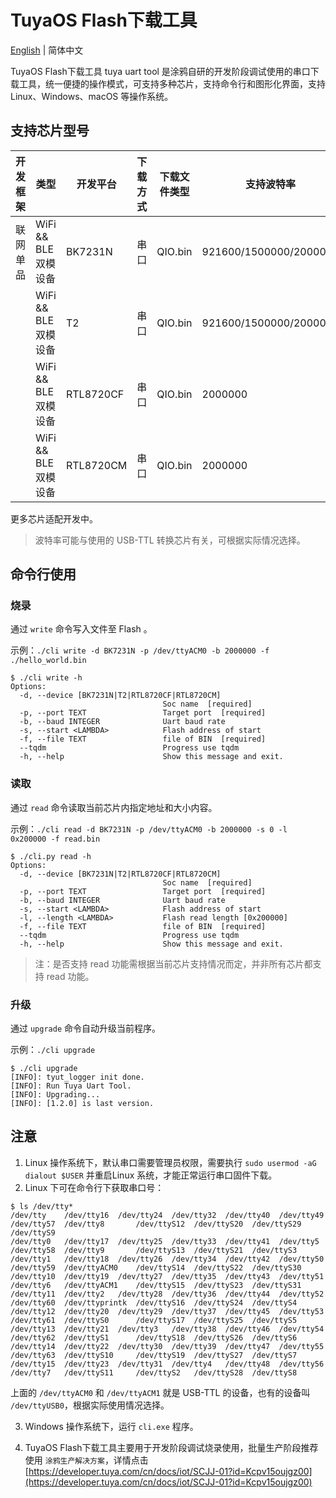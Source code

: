 # TuyaOS Flash下载工具
[English](https://github.com/tuya/T2/blob/master/tools/tyutool/README.md) | 简体中文

TuyaOS Flash下载工具 tuya uart tool 是涂鸦自研的开发阶段调试使用的串口下载工具，统一便捷的操作模式，可支持多种芯片，支持命令行和图形化界面，支持 Linux、Windows、macOS 等操作系统。

## 支持芯片型号

| 开发框架 | 类型        | 开发平台     | 下载方式     | 下载文件类型 | 支持波特率 | 功能 |
| -------- | ----------------- | --------- | ------------ | ------------ | ---------- |  ---------- | 
| 联网单品 | WiFi && BLE 双模设备 | BK7231N    | 串口         | QIO.bin      | 921600/1500000/2000000     | 写/读 |
|          | WiFi && BLE 双模设备 | T2         | 串口         | QIO.bin      | 921600/1500000/2000000     | 写/读 |
|          | WiFi && BLE 双模设备 | RTL8720CF   | 串口         | QIO.bin      | 2000000    | 写 |
|          | WiFi && BLE 双模设备 | RTL8720CM    | 串口         | QIO.bin      | 2000000    | 写 |

更多芯片适配开发中。

> 波特率可能与使用的 USB-TTL 转换芯片有关，可根据实际情况选择。


## 命令行使用

### 烧录
通过 `write` 命令写入文件至 Flash 。

示例：`./cli write -d BK7231N -p /dev/ttyACM0 -b 2000000 -f ./hello_world.bin`

```shell
$ ./cli write -h
Options:
  -d, --device [BK7231N|T2|RTL8720CF|RTL8720CM]
                                  Soc name  [required]
  -p, --port TEXT                 Target port  [required]
  -b, --baud INTEGER              Uart baud rate
  -s, --start <LAMBDA>            Flash address of start
  -f, --file TEXT                 file of BIN  [required]
  --tqdm                          Progress use tqdm
  -h, --help                      Show this message and exit.
```


### 读取
通过 `read` 命令读取当前芯片内指定地址和大小内容。

示例：`./cli read -d BK7231N -p /dev/ttyACM0 -b 2000000 -s 0 -l 0x200000 -f read.bin`

```shell
$ ./cli.py read -h
Options:
  -d, --device [BK7231N|T2|RTL8720CF|RTL8720CM]
                                  Soc name  [required]
  -p, --port TEXT                 Target port  [required]
  -b, --baud INTEGER              Uart baud rate
  -s, --start <LAMBDA>            Flash address of start
  -l, --length <LAMBDA>           Flash read length [0x200000]
  -f, --file TEXT                 file of BIN  [required]
  --tqdm                          Progress use tqdm
  -h, --help                      Show this message and exit.
```

> 注：是否支持 read 功能需根据当前芯片支持情况而定，并非所有芯片都支持 read 功能。

### 升级
通过 `upgrade` 命令自动升级当前程序。

示例：`./cli upgrade`
```shell
$ ./cli upgrade
[INFO]: tyut_logger init done.
[INFO]: Run Tuya Uart Tool.
[INFO]: Upgrading...
[INFO]: [1.2.0] is last version.
```

## 注意

1. Linux 操作系统下，默认串口需要管理员权限，需要执行 `sudo usermod -aG dialout $USER` 并重启Linux 系统，才能正常运行串口固件下载。
2. Linux 下可在命令行下获取串口号：
```shell
$ ls /dev/tty*
/dev/tty    /dev/tty16  /dev/tty24  /dev/tty32  /dev/tty40  /dev/tty49  /dev/tty57  /dev/tty8       /dev/ttyS12  /dev/ttyS20  /dev/ttyS29  /dev/ttyS9
/dev/tty0   /dev/tty17  /dev/tty25  /dev/tty33  /dev/tty41  /dev/tty5   /dev/tty58  /dev/tty9       /dev/ttyS13  /dev/ttyS21  /dev/ttyS3
/dev/tty1   /dev/tty18  /dev/tty26  /dev/tty34  /dev/tty42  /dev/tty50  /dev/tty59  /dev/ttyACM0    /dev/ttyS14  /dev/ttyS22  /dev/ttyS30
/dev/tty10  /dev/tty19  /dev/tty27  /dev/tty35  /dev/tty43  /dev/tty51  /dev/tty6   /dev/ttyACM1    /dev/ttyS15  /dev/ttyS23  /dev/ttyS31
/dev/tty11  /dev/tty2   /dev/tty28  /dev/tty36  /dev/tty44  /dev/tty52  /dev/tty60  /dev/ttyprintk  /dev/ttyS16  /dev/ttyS24  /dev/ttyS4
/dev/tty12  /dev/tty20  /dev/tty29  /dev/tty37  /dev/tty45  /dev/tty53  /dev/tty61  /dev/ttyS0      /dev/ttyS17  /dev/ttyS25  /dev/ttyS5
/dev/tty13  /dev/tty21  /dev/tty3   /dev/tty38  /dev/tty46  /dev/tty54  /dev/tty62  /dev/ttyS1      /dev/ttyS18  /dev/ttyS26  /dev/ttyS6
/dev/tty14  /dev/tty22  /dev/tty30  /dev/tty39  /dev/tty47  /dev/tty55  /dev/tty63  /dev/ttyS10     /dev/ttyS19  /dev/ttyS27  /dev/ttyS7
/dev/tty15  /dev/tty23  /dev/tty31  /dev/tty4   /dev/tty48  /dev/tty56  /dev/tty7   /dev/ttyS11     /dev/ttyS2   /dev/ttyS28  /dev/ttyS8  
```

上面的 `/dev/ttyACM0` 和 `/dev/ttyACM1` 就是 USB-TTL 的设备，也有的设备叫 `/dev/ttyUSB0`，根据实际使用情况选择。

3. Windows 操作系统下，运行 `cli.exe` 程序。

4. TuyaOS Flash下载工具主要用于开发阶段调试烧录使用，批量生产阶段推荐使用 `涂鸦生产解决方案`，详情点击 [https://developer.tuya.com/cn/docs/iot/SCJJ-01?id=Kcpv15oujgz00](https://developer.tuya.com/cn/docs/iot/SCJJ-01?id=Kcpv15oujgz00)